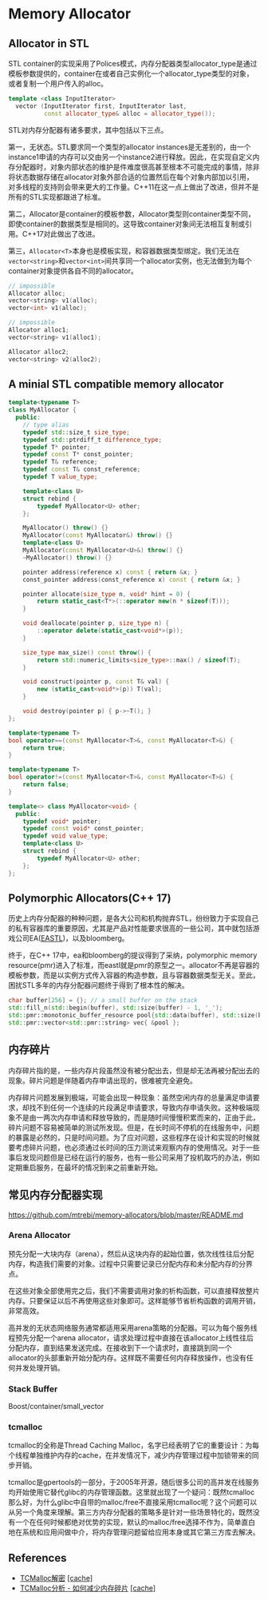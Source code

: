 # Memory Allocator

## Allocator in STL

STL container的实现采用了Polices模式，内存分配器类型allocator_type是通过模板参数提供的，container在或者自己实例化一个allocator_type类型的对象，或者复制一个用户传入的alloc。

```cpp
template <class InputIterator>
  vector (InputIterator first, InputIterator last,
          const allocator_type& alloc = allocator_type());
```

STL对内存分配器有诸多要求，其中包括以下三点。

第一，无状态。STL要求同一个类型的allocator instances是无差别的，由一个instance1申请的内存可以交由另一个instance2进行释放。因此，在实现自定义内存分配器时，对象内部状态的维护是件难度很高甚至根本不可能完成的事情，除非将状态数据存储在allocator对象外部合适的位置然后在每个对象内部加以引用，对多线程的支持则会带来更大的工作量。C++11在这一点上做出了改进，但并不是所有的STL实现都跟进了标准。

第二，Allocator是container的模板参数，Allocator类型则container类型不同，即使container的数据类型是相同的。这导致container对象间无法相互复制或引用。C++17对此做出了改进。

第三，`Allocator<T>`本身也是模板实现，和容器数据类型绑定。我们无法在`vector<string>`和`vector<int>`间共享同一个allocator实例，也无法做到为每个container对象提供各自不同的allocator。

```cpp
// impossible
Allocator alloc;
vector<string> v1(alloc);
vector<int> v1(alloc);

// impossible
Allocator alloc1;
vector<string> v1(alloc1);

Allocator alloc2;
vector<string> v2(alloc2);
```

## A minial STL compatible memory allocator

```cpp
template<typename T>
class MyAllocator {
  public:
    // type alias
    typedef std::size_t size_type;
    typedef std::ptrdiff_t difference_type;
    typedef T* pointer;
    typedef const T* const_pointer;
    typedef T& reference;
    typedef const T& const_reference;
    typedef T value_type;

    template<class U>
    struct rebind {
        typedef MyAllocator<U> other;
    };

    MyAllocator() throw() {}
    MyAllocator(const MyAllocator&) throw() {}
    template<class U>
    MyAllocator(const MyAllocator<U>&) throw() {}
    ~MyAllocator() throw() {}

    pointer address(reference x) const { return &x; }
    const_pointer address(const_reference x) const { return &x; }

    pointer allocate(size_type n, void* hint = 0) {
        return static_cast<T*>(::operator new(n * sizeof(T)));
    }

    void deallocate(pointer p, size_type n) {
        ::operator delete(static_cast<void*>(p));
    }

    size_type max_size() const throw() {
        return std::numeric_limits<size_type>::max() / sizeof(T);
    }

    void construct(pointer p, const T& val) {
        new (static_cast<void*>(p)) T(val);
    }

    void destroy(pointer p) { p->~T(); }
};

template<typename T>
bool operator==(const MyAllocator<T>&, const MyAllocator<T>&) {
    return true;
}

template<typename T>
bool operator!=(const MyAllocator<T>&, const MyAllocator<T>&) {
    return false;
}

template<> class MyAllocator<void> {
  public:
    typedef void* pointer;
    typedef const void* const_pointer;
    typedef void value_type;
    template<class U>
    struct rebind {
        typedef MyAllocator<U> other;
    };
};
```

## Polymorphic Allocators(C++ 17)

历史上内存分配器的种种问题，是各大公司和机构抛弃STL，纷纷致力于实现自己的私有容器库的重要原因，尤其是产品对性能要求很高的一些公司，其中就包括游戏公司EA([EASTL](http://www.open-std.org/jtc1/sc22/wg21/docs/papers/2007/n2271.html))，以及bloomberg。

终于，在C++ 17中，ea和bloomberg的提议得到了采纳，polymorphic memory resource(pmr)进入了标准，而eastl就是pmr的原型之一。allocator不再是容器的模板参数，而是以实例方式传入容器的构造参数，且与容器数据类型无关。至此，困扰STL多年的内存分配器问题终于得到了根本性的解决。


```cpp
char buffer[256] = {}; // a small buffer on the stack
std::fill_n(std::begin(buffer), std::size(buffer) - 1, '_');
std::pmr::monotonic_buffer_resource pool{std::data(buffer), std::size(buffer)};
std::pmr::vector<std::pmr::string> vec{ &pool };
```

## 内存碎片

内存碎片指的是，一些内存片段虽然没有被分配出去，但是却无法再被分配出去的现象。碎片问题是伴随着内存申请出现的，很难被完全避免。

内存碎片问题发展到极端，可能会出现一种现象：虽然空闲内存的总量满足申请要求，却找不到任何一个连续的片段满足申请要求，导致内存申请失败。这种极端现象不是由一两次内存申请和释放导致的，而是随时间慢慢积累而来的，正由于此，碎片问题不容易被简单的测试所发现。但是，在长时间不停机的在线服务中，问题的暴露是必然的，只是时间问题。为了应对问题，这些程序在设计和实现的时候就要考虑碎片问题，也必须通过长时间的压力测试来观察内存的使用情况。对于一些事后发现问题但是已经在运行的服务，也有一些公司采用了投机取巧的办法，例如定期重启服务，在最坏的情况到来之前重新开始。

## 常见内存分配器实现

https://github.com/mtrebi/memory-allocators/blob/master/README.md

### Arena Allocator

预先分配一大块内存（arena），然后从这块内存的起始位置，依次线性往后分配内存，构造我们需要的对象。过程中只需要记录已分配内存和未分配内存的分界点。

在这些对象全部使用完之后，我们不需要调用对象的析构函数，可以直接释放整片内存。只要保证以后不再使用这些对象即可。这样能够节省析构函数的调用开销，非常高效。

高并发的无状态网络服务通常都适用采用arena策略的分配器。可以为每个服务线程预先分配一个arena allocator，请求处理过程中直接在该allocator上线性往后分配内存，直到结果发送完成。在接收到下一个请求时，直接跳到同一个allocator的头部重新开始分配内存。这样既不需要任何内存释放操作，也没有任何并发处理开销。

### Stack Buffer

Boost/container/small_vector

### tcmalloc

tcmalloc的全称是Thread Caching Malloc，名字已经表明了它的重要设计：为每个线程单独维护内存的cache，在并发情况下，减少内存管理过程中加锁带来的同步开销。

tcmalloc是gpertools的一部分，于2005年开源，随后很多公司的高并发在线服务均开始使用它替代glibc的内存管理函数。这里就出现了一个疑问：既然tcmalloc那么好，为什么glibc中自带的malloc/free不直接采用tcmalloc呢？这个问题可以从另一个角度来理解。第三方内存分配器的策略多是针对一些场景特化的，既然没有一个在任何时候都绝对优势的实现，默认的malloc/free选择不作为，简单直白地在系统和应用间做中介，将内存管理问题留给应用本身或其它第三方库去解决。

## References

* [TCMalloc解密](https://wallenwang.com/2018/11/tcmalloc/) [[cache]](ref/TCMalloc_Wallen_Blog.html)
* [TCMalloc分析 - 如何减少内存碎片](https://zhuanlan.zhihu.com/p/29415507) [[cache]](ref/TCMalloc_memory_fragementation.html)